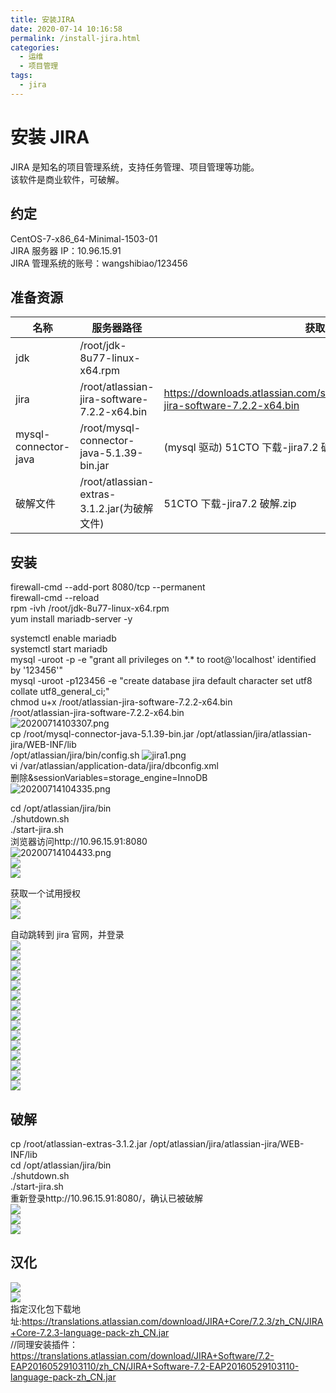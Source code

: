 ```yaml
---
title: 安装JIRA
date: 2020-07-14 10:16:58
permalink: /install-jira.html
categories:
  - 运维
  - 项目管理
tags:
  - jira
---
```


# 安装 JIRA

JIRA 是知名的项目管理系统，支持任务管理、项目管理等功能。  
该软件是商业软件，可破解。

## 约定

CentOS-7-x86_64-Minimal-1503-01  
JIRA 服务器 IP：10.96.15.91  
JIRA 管理系统的账号：wangshibiao/123456

## 准备资源

| 名称                 | 服务器路径                                   | 获取地址                                                                                      |
| -------------------- | -------------------------------------------- | --------------------------------------------------------------------------------------------- |
| jdk                  | /root/jdk-8u77-linux-x64.rpm                 |
| jira                 | /root/atlassian-jira-software-7.2.2-x64.bin  | https://downloads.atlassian.com/software/jira/downloads/atlassian-jira-software-7.2.2-x64.bin |
| mysql-connector-java | /root/mysql-connector-java-5.1.39-bin.jar    | (mysql 驱动) 51CTO 下载-jira7.2 破解.zip                                                      |
| 破解文件             | /root/atlassian-extras-3.1.2.jar(为破解文件) | 51CTO 下载-jira7.2 破解.zip                                                                   |

## 安装

firewall-cmd --add-port 8080/tcp --permanent  
firewall-cmd --reload  
rpm -ivh /root/jdk-8u77-linux-x64.rpm  
yum install mariadb-server -y

systemctl enable mariadb  
systemctl start mariadb  
mysql -uroot -p -e "grant all privileges on \*.\* to root@'localhost' identified by '123456'"  
mysql -uroot -p123456 -e "create database jira default character set utf8 collate utf8_general_ci;"  
chmod u+x /root/atlassian-jira-software-7.2.2-x64.bin  
/root/atlassian-jira-software-7.2.2-x64.bin  
![20200714103307.png](https://cdn.jsdelivr.net/gh/wangshibiaoFlytiger/blog_picBed1/images/20200714103307.png)  
cp /root/mysql-connector-java-5.1.39-bin.jar /opt/atlassian/jira/atlassian-jira/WEB-INF/lib  
/opt/atlassian/jira/bin/config.sh <!-- 生成 mysql 的配置文件 -->
![jira1.png](https://cdn.jsdelivr.net/gh/wangshibiaoFlytiger/blog_picBed1/images/jira1.png)  
vi /var/atlassian/application-data/jira/dbconfig.xml  
删除&amp;sessionVariables=storage_engine=InnoDB  
![20200714104335.png](https://cdn.jsdelivr.net/gh/wangshibiaoFlytiger/blog_picBed1/images/20200714104335.png)

cd /opt/atlassian/jira/bin  
./shutdown.sh  
./start-jira.sh  
浏览器访问http://10.96.15.91:8080  
![20200714104433.png](https://cdn.jsdelivr.net/gh/wangshibiaoFlytiger/blog_picBed1/images/20200714104433.png)  
![](https://gitee.com/wangshibiao/blog_picBed2/raw/master/images/20200714151750.png)  
![](https://gitee.com/wangshibiao/blog_picBed2/raw/master/images/20200714152159.png)

获取一个试用授权  
![](https://gitee.com/wangshibiao/blog_picBed2/raw/master/images/20200714152232.png)  
![](https://gitee.com/wangshibiao/blog_picBed2/raw/master/images/20200714152346.png)

自动跳转到 jira 官网，并登录  
![](https://gitee.com/wangshibiao/blog_picBed2/raw/master/images/20200714152419.png)  
![](https://gitee.com/wangshibiao/blog_picBed2/raw/master/images/20200714152441.png)  
![](https://gitee.com/wangshibiao/blog_picBed2/raw/master/images/20200714152525.png)  
![](https://gitee.com/wangshibiao/blog_picBed2/raw/master/images/20200714152618.png)  
![](https://gitee.com/wangshibiao/blog_picBed2/raw/master/images/20200714152730.png)  
![](https://gitee.com/wangshibiao/blog_picBed2/raw/master/images/20200714152803.png)  
![](https://gitee.com/wangshibiao/blog_picBed2/raw/master/images/20200714152827.png)  
![](https://gitee.com/wangshibiao/blog_picBed2/raw/master/images/20200714152857.png)  
![](https://gitee.com/wangshibiao/blog_picBed2/raw/master/images/20200714153009.png)  
![](https://gitee.com/wangshibiao/blog_picBed2/raw/master/images/20200714153029.png)  
![](https://gitee.com/wangshibiao/blog_picBed2/raw/master/images/20200714153047.png)  
![](https://gitee.com/wangshibiao/blog_picBed2/raw/master/images/20200714153113.png)  
![](https://gitee.com/wangshibiao/blog_picBed2/raw/master/images/20200714153135.png)  
![](https://gitee.com/wangshibiao/blog_picBed2/raw/master/images/20200714153156.png)  
![](https://gitee.com/wangshibiao/blog_picBed2/raw/master/images/20200714153218.png)

## 破解

cp /root/atlassian-extras-3.1.2.jar /opt/atlassian/jira/atlassian-jira/WEB-INF/lib  
cd /opt/atlassian/jira/bin  
./shutdown.sh  
./start-jira.sh  
重新登录http://10.96.15.91:8080/，确认已被破解  
![](https://gitee.com/wangshibiao/blog_picBed2/raw/master/images/20200714153334.png)  
![](https://gitee.com/wangshibiao/blog_picBed2/raw/master/images/20200714153420.png)  
![](https://gitee.com/wangshibiao/blog_picBed2/raw/master/images/20200714153456.png)

## 汉化

![](https://gitee.com/wangshibiao/blog_picBed2/raw/master/images/20200714153526.png)  
![](https://gitee.com/wangshibiao/blog_picBed2/raw/master/images/20200714153633.png)  
指定汉化包下载地址:https://translations.atlassian.com/download/JIRA+Core/7.2.3/zh_CN/JIRA+Core-7.2.3-language-pack-zh_CN.jar  
//同理安装插件：https://translations.atlassian.com/download/JIRA+Software/7.2-EAP20160529103110/zh_CN/JIRA+Software-7.2-EAP20160529103110-language-pack-zh_CN.jar
